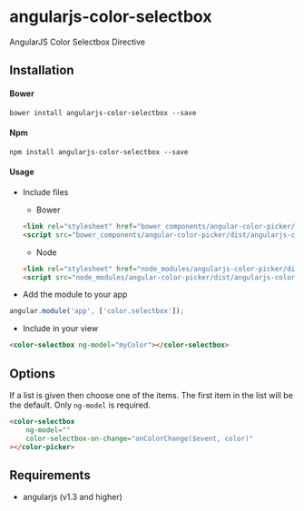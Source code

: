 # angularjs-color-selectbox


AngularJS Color Selectbox Directive

## Installation

#### Bower

```shell
bower install angularjs-color-selectbox --save
```

#### Npm
```shell
npm install angularjs-color-selectbox --save
```

#### Usage

* Include files

    * Bower

    ```html
    <link rel="stylesheet" href="bower_components/angular-color-picker/dist/angularjs-color-picker.min.css" />
    <script src="bower_components/angular-color-picker/dist/angularjs-color-picker.min.js"></script>
    ```

    * Node

    ```html
    <link rel="stylesheet" href="node_modules/angularjs-color-picker/dist/angularjs-color-picker.min.css" />
    <script src="node_modules/angular-color-picker/dist/angularjs-color-picker.min.js"></script>
    ```


* Add the module to your app
```javascript
angular.module('app', ['color.selectbox']);
```

* Include in your view
```html
<color-selectbox ng-model="myColor"></color-selectbox>
```

## Options

If a list is given then choose one of the items. The first item in the list will be the default. Only ```ng-model``` is required.
```html
<color-selectbox
    ng-model=""
    color-selectbox-on-change="onColorChange($event, color)"
></color-picker>
```

## Requirements

* angularjs (v1.3 and higher)
